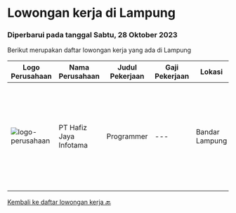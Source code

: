 
  # Lowongan kerja di Lampung

  ### Diperbarui pada tanggal Sabtu, 28 Oktober 2023

  Berikut merupakan daftar lowongan kerja yang ada di Lampung

  |Logo Perusahaan | Nama Perusahaan | Judul Pekerjaan | Gaji Pekerjaan | Lokasi | Deskripsi | Tanggal diunggah | Pranala |
  | -------------- | --------------- | --------------- | --------- | --------- | -------------- | ------- | ----------- |
  |![logo-perusahaan](https://i.ibb.co/sqvTCh9/112815900-stock-vector-no-image-available-icon-flat-vector.webp)|PT Hafiz Jaya Infotama|Programmer|---|Bandar Lampung|Kualifikasi : Usia Maximal 35 Tahun Pendidikan Minimal D3 (lulusan baru dipersilahkan) Dapat Bekerja Sama Dengan Tim Atau Individu Dapat Berkomunikasi...|Jumat, 06 Oktober 2023|https://www.jobstreet.co.id/id/job/programmer-4490904?token=0~9846eb18-6e07-45ee-81ee-b0a6b736a18a&sectionRank=1&jobId=jobstreet-id-job-4490904|


  [Kembali ke daftar lowongan kerja 🔙](../README.md#daftar-lowongan-kerja)
  